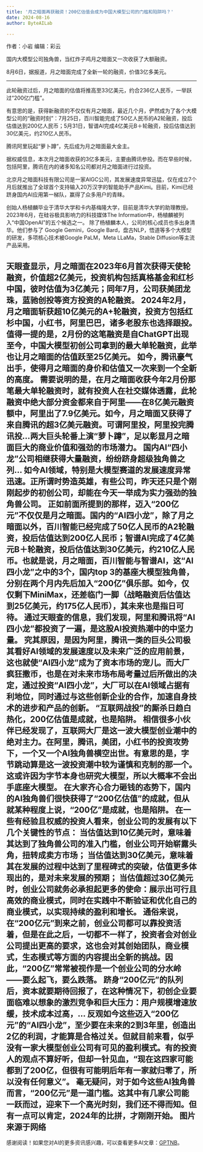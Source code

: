 ```yaml
---
title: '月之暗面再获融资！200亿估值会成为中国大模型公司的门槛和陷阱吗？'
date: 2024-08-16
author: ByteAILab

---
```


作者：小岩
编辑：彩云

国内大模型公司独角兽，当红炸子鸡月之暗面又一次收获了大额融资。

8月6日，据报道，月之暗面完成了全新一轮的融资，价值3亿多美元。

---
此轮融资过后，月之暗面的估值将推高至33亿美元，约合236亿人民币，一举跃过“200亿门槛”。

有意思的是，获得新融资的不仅仅有月之暗面，最近几个月，俨然成为了各个大模型公司的“融资时刻”：7月25日，百川智能完成了50亿人民币的A2轮融资，投后估值达到200亿人民币；5月31日，智谱AI完成4亿美元B＋轮融资，投后估值达到30亿美元，约210亿人民币。

腾讯阿里玩起“萝卜蹲”，先后成为月之暗面最大金主。

据权威信息，本次月之暗面收获的3亿多美元，主要由腾讯参投。而在早些时候，包括阿里，腾讯在内的诸多知名公司都对月之暗面进行过投资。

北京月之暗面科技有限公司是一家AIGC公司，其发展速度异常迅猛，仅在成立7个月后就推出了全球首个支持输入20万汉字的智能助手产品Kimi。目前，Kimi已经跻身国内AI应用第一梯队，赢得了众多用户的青睐。

创始人杨植麟毕业于清华大学和卡内基梅隆大学，目前是清华大学的助理教授。2023年6月，在硅谷极具影响力的科技媒体The Information中，杨植麟被列入“中国OpenAI”的五个候选之一。
除了杨植麟本人，公司的核心成员也多出身清华。他们参与了 Google Gemini，Google Bard，盘古NLP，悟道等多个大模型的研发，多项核心技术被Google PaLM，Meta LLaMa，Stable Diffusion等主流产品采用。

天眼查显示，月之暗面在2023年6月首次获得天使轮融资，价值超2亿美元，投资机构包括真格基金和红杉中国，彼时估值为3亿美元；同年7月，公司获美团龙珠，蓝驰创投等资方投资的A轮融资。
2024年2月，月之暗面斩获超10亿美元的A+轮融资，投资方包括红杉中国，小红书，阿里巴巴，诸多老股东也选择跟投。值得一提的是，2月份的这笔融资是自ChatGPT出现至今，中国大模型初创公司拿到的最大单轮融资，此举也让月之暗面的估值跃至25亿美元。
如今，腾讯豪气出手，使得月之暗面的身价和估值又一次来到一个全新的高度。
需要说明的是，在月之暗面收获今年2月份那笔最大单轮融资时，就有投资人在社交媒体透露，此轮融资中绝大部分资金都来自于阿里——在8亿美元融资额中，阿里出了7.9亿美元。如今，月之暗面又获得了来自腾讯的超3亿美元融资。可谓阿里投，阿里投完腾讯投...两大巨头轮番上演“萝卜蹲”，足以彰显月之暗面巨大的商业价值和强劲的市场潜力。 
国内AI“四小龙”公司相继获得大量融资，纷纷跻身超级独角兽之列...
如今AI领域，特别是大模型赛道的发展速度异常迅速。正所谓时势造英雄，有些公司，昨天还只是个刚刚起步的初创公司，却能在今天一举成为实力强劲的独角兽公司。
正如前面所提到的那样，迈入“200亿元”不仅仅是月之暗面。国内的“AI四小龙”，除了月之暗面以外，百川智能已经完成了50亿人民币的A2轮融资，投后估值达到200亿人民币；智谱AI完成了4亿美元B＋轮融资，投后估值达到30亿美元，约210亿人民币。也就是说，月之暗面，百川智能与智谱AI，这“AI四小龙”之中的3个，国内top 3的基座大模型独角兽，分别在两个月内先后加入“200亿”俱乐部。如今，仅仅剩下MiniMax，还差临门一脚（战略融资后估值达到25亿美元，约175亿人民币），其未来也是指日可待。 
通过天眼查的信息，我们发现，阿里和腾讯将“AI四小龙”都投资了一遍，是这股AI投资热潮中的中坚力量。
究其原因，是因为阿里，腾讯一类的巨头公司极其看好AI领域的发展速度以及未来广泛的应用前景，这也就使“AI四小龙”成为了资本市场的宠儿。而大厂疯狂撒币，也是在对未来市场布局考量过后所做出的决定，通过投资“AI四小龙”，大厂可以在AI领域占据有利地位，同时通过与这些创新企业的合作，加速自身技术的进步和产品的创新。
“互联网战投”的厮杀日趋白热化，200亿估值是成就，也是陷阱。
相信很多小伙伴已经发现了，互联网大厂是这一波大模型创业潮中的绝对主力。在阿里，腾讯，美团，小红书的投资攻势下，一个又一个AI独角兽横空出世。有意思的是，字节跳动算是这一波投资潮中较为谨慎和克制的那一个。这或许因为字节本身也研究大模型，所以大概率不会出手底座大模型。
在大家齐心合力砸钱的态势下，国内的AI独角兽们很快获得了“200亿估值”的成就，但从就某种程度上说，“200亿”是成就，也是陷阱。 
在一些有经验且权威的投资人看来，创业公司的发展有以下几个关键性的节点：
当估值达到10亿美元时，意味着其达到了独角兽公司的准入门槛，创业公司开始崭露头角，扭转成卖方市场；
当估值达到30亿美元，意味着其在发展的过程中达到了里程碑式的突破，估值更多体现出的，是对未来发展的预期；
当估值超过30亿美元时，创业公司就务必承担起更多的使命：展示出可行且高效的商业模式，同时在实践中不断验证和优化自己的商业模式，以实现持续的盈利和增长。
通俗来说，在“200亿元”到来之前，创业公司都可以靠投资活着，但是在此之后，一切都不一样了，投资者会对创业公司提出更高的要求，这也会对其创始团队，商业模式，生态模式等方面的内容提出全新的挑战。因此，“200亿”常常被视作是一个创业公司的分水岭——要么起飞，要么跌落。
跻身“200亿元”的队列后，资本就要期待回报了，在这种情况下，初创企业要面临难以想象的激烈竞争和巨大压力：用户规模增速放缓，技术成本过高，...
反观如今这些迈入“200亿元”的“AI四小龙”，至少要在未来的2到3年里，创造出2亿的利润，才能算是合格过关。但就目前来看，似乎没有一家大模型创业公司有可见的盈利模式。有的投资人的观点不算好听，但却一针见血，“现在这四家可能都到了200亿，但很有可能明后年有一家就归零了，所以没有任何意义”。
毫无疑问，对于如今这些AI独角兽而言，“200亿元”是一道门槛。这其中有几家公司能一跃而过，迎来下一个高光时刻，我们还不得而知。但有一点可以肯定，2024年的比拼，才刚刚开始。
图片来源于网络
---
感谢阅读！如果您对AI的更多资讯感兴趣，可以查看更多AI文章：[GPTNB](https://gptnb.com)。